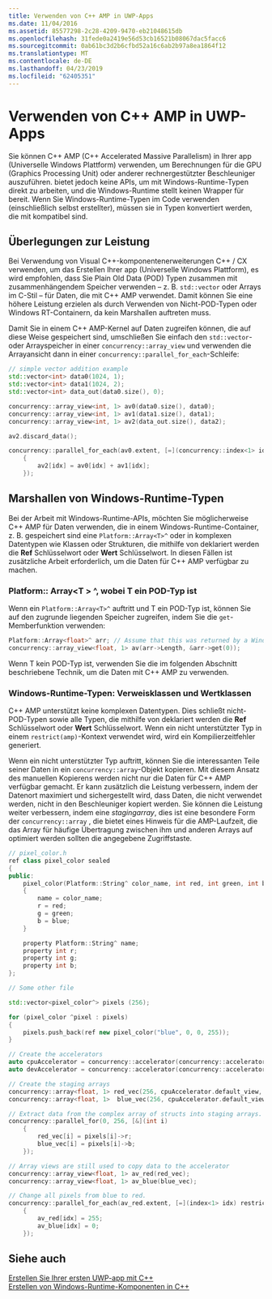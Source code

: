 ```yaml
---
title: Verwenden von C++ AMP in UWP-Apps
ms.date: 11/04/2016
ms.assetid: 85577298-2c28-4209-9470-eb21048615db
ms.openlocfilehash: 31fede0a2419e56d53cb16521b08067dac5facc6
ms.sourcegitcommit: 0ab61bc3d2b6cfbd52a16c6ab2b97a8ea1864f12
ms.translationtype: MT
ms.contentlocale: de-DE
ms.lasthandoff: 04/23/2019
ms.locfileid: "62405351"
---
```

# <a name="using-c-amp-in-uwp-apps"></a>Verwenden von C++ AMP in UWP-Apps

Sie können C++ AMP (C++ Accelerated Massive Parallelism) in Ihrer app (Universelle Windows Plattform) verwenden, um Berechnungen für die GPU (Graphics Processing Unit) oder anderer rechnergestützter Beschleuniger auszuführen.  bietet jedoch keine APIs, um mit Windows-Runtime-Typen direkt zu arbeiten, und die Windows-Runtime stellt keinen Wrapper für  bereit. Wenn Sie Windows-Runtime-Typen im Code verwenden (einschließlich selbst erstellter), müssen sie in Typen konvertiert werden, die mit  kompatibel sind.

## <a name="performance-considerations"></a>Überlegungen zur Leistung

Bei Verwendung von Visual C++-komponentenerweiterungen C++ / CX verwenden, um das Erstellen Ihrer app (Universelle Windows Plattform), es wird empfohlen, dass Sie Plain Old Data (POD) Typen zusammen mit zusammenhängendem Speicher verwenden – z. B. `std::vector` oder Arrays im C-Stil – für Daten, die mit C++ AMP verwendet. Damit können Sie eine höhere Leistung erzielen als durch Verwenden von Nicht-POD-Typen oder Windows RT-Containern, da kein Marshallen auftreten muss.

Damit Sie in einem C++ AMP-Kernel auf Daten zugreifen können, die auf diese Weise gespeichert sind, umschließen Sie einfach den `std::vector`- oder Arrayspeicher in einer `concurrency::array_view` und verwenden die Arrayansicht dann in einer `concurrency::parallel_for_each`-Schleife:

```cpp
// simple vector addition example
std::vector<int> data0(1024, 1);
std::vector<int> data1(1024, 2);
std::vector<int> data_out(data0.size(), 0);

concurrency::array_view<int, 1> av0(data0.size(), data0);
concurrency::array_view<int, 1> av1(data1.size(), data1);
concurrency::array_view<int, 1> av2(data_out.size(), data2);

av2.discard_data();

concurrency::parallel_for_each(av0.extent, [=](concurrency::index<1> idx) restrict(amp)
    {
        av2[idx] = av0[idx] + av1[idx];
    });
```

## <a name="marshaling-windows-runtime-types"></a>Marshallen von Windows-Runtime-Typen

Bei der Arbeit mit Windows-Runtime-APIs, möchten Sie möglicherweise C++ AMP für Daten verwenden, die in einem Windows-Runtime-Container, z. B. gespeichert sind eine `Platform::Array<T>^` oder in komplexen Datentypen wie Klassen oder Strukturen, die mithilfe von deklariert werden die **Ref** Schlüsselwort oder **Wert** Schlüsselwort. In diesen Fällen ist zusätzliche Arbeit erforderlich, um die Daten für C++ AMP verfügbar zu machen.

### <a name="platformarrayt-where-t-is-a-pod-type"></a>Platform:: Array\<T > ^, wobei T ein POD-Typ ist

Wenn ein `Platform::Array<T>^` auftritt und T ein POD-Typ ist, können Sie auf den zugrunde liegenden Speicher zugreifen, indem Sie die `get`-Memberfunktion verwenden:

```cpp
Platform::Array<float>^ arr; // Assume that this was returned by a Windows Runtime API
concurrency::array_view<float, 1> av(arr->Length, &arr->get(0));
```

Wenn T kein POD-Typ ist, verwenden Sie die im folgenden Abschnitt beschriebene Technik, um die Daten mit C++ AMP zu verwenden.

### <a name="windows-runtime-types-ref-classes-and-value-classes"></a>Windows-Runtime-Typen: Verweisklassen und Wertklassen

C++ AMP unterstützt keine komplexen Datentypen. Dies schließt nicht-POD-Typen sowie alle Typen, die mithilfe von deklariert werden die **Ref** Schlüsselwort oder **Wert** Schlüsselwort. Wenn ein nicht unterstützter Typ in einem `restrict(amp)`-Kontext verwendet wird, wird ein Kompilierzeitfehler generiert.

Wenn ein nicht unterstützter Typ auftritt, können Sie die interessanten Teile seiner Daten in ein `concurrency::array`-Objekt kopieren. Mit diesem Ansatz des manuellen Kopierens werden nicht nur die Daten für C++ AMP verfügbar gemacht. Er kann zusätzlich die Leistung verbessern, indem der Datenort maximiert und sichergestellt wird, dass Daten, die nicht verwendet werden, nicht in den Beschleuniger kopiert werden. Sie können die Leistung weiter verbessern, indem eine *stagingarray*, dies ist eine besondere Form der `concurrency::array` , die bietet eines Hinweis für die AMP-Laufzeit, die das Array für häufige Übertragung zwischen ihm und anderen Arrays auf optimiert werden sollten die angegebene Zugriffstaste.

```cpp
// pixel_color.h
ref class pixel_color sealed
{
public:
    pixel_color(Platform::String^ color_name, int red, int green, int blue)
    {
        name = color_name;
        r = red;
        g = green;
        b = blue;
    }

    property Platform::String^ name;
    property int r;
    property int g;
    property int b;
};

// Some other file

std::vector<pixel_color^> pixels (256);

for (pixel_color ^pixel : pixels)
{
    pixels.push_back(ref new pixel_color("blue", 0, 0, 255));
}

// Create the accelerators
auto cpuAccelerator = concurrency::accelerator(concurrency::accelerator::cpu_accelerator);
auto devAccelerator = concurrency::accelerator(concurrency::accelerator::default_accelerator);

// Create the staging arrays
concurrency::array<float, 1> red_vec(256, cpuAccelerator.default_view, devAccelerator.default_view);
concurrency::array<float, 1>  blue_vec(256, cpuAccelerator.default_view, devAccelerator.default_view);

// Extract data from the complex array of structs into staging arrays.
concurrency::parallel_for(0, 256, [&](int i)
    {
        red_vec[i] = pixels[i]->r;
        blue_vec[i] = pixels[i]->b;
    });

// Array views are still used to copy data to the accelerator
concurrency::array_view<float, 1> av_red(red_vec);
concurrency::array_view<float, 1> av_blue(blue_vec);

// Change all pixels from blue to red.
concurrency::parallel_for_each(av_red.extent, [=](index<1> idx) restrict(amp)
    {
        av_red[idx] = 255;
        av_blue[idx] = 0;
    });
```

## <a name="see-also"></a>Siehe auch

[Erstellen Sie Ihrer ersten UWP-app mit C++](/windows/uwp/get-started/create-a-basic-windows-10-app-in-cpp)<br/>
[Erstellen von Windows-Runtime-Komponenten in C++](/windows/uwp/winrt-components/creating-windows-runtime-components-in-cpp)
